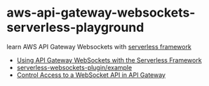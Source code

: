 # aws-api-gateway-websockets-serverless-playground

learn AWS API Gateway Websockets with [serverless framework](https://serverless.com/framework/)

* [Using API Gateway WebSockets with the Serverless Framework](https://serverless.com/blog/api-gateway-websockets-example/)
* [serverless-websockets-plugin/example](https://github.com/serverless/serverless-websockets-plugin/tree/master/example)
* [Control Access to a WebSocket API in API Gateway](https://docs.aws.amazon.com/apigateway/latest/developerguide/apigateway-websocket-api-control-access.html)